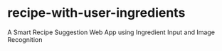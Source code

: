 # recipe-with-user-ingredients
 A Smart Recipe Suggestion Web App using Ingredient Input and Image Recognition
